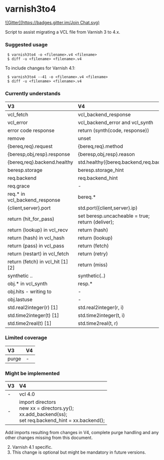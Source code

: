 varnish3to4
===========

[![Gitter](https://badges.gitter.im/Join Chat.svg)](https://gitter.im/fgsch/varnish3to4?utm_source=badge&utm_medium=badge&utm_campaign=pr-badge&utm_content=badge)

Script to assist migrating a VCL file from Varnish 3 to 4.x.

### Suggested usage

```
 $ varnish3to4 -o <filename>.v4 <filename>
 $ diff -u <filename> <filename>.v4
```

To include changes for Varnish 4.1:

```
 $ varnish3to4 --41 -o <filename>.v4 <filename>
 $ diff -u <filename> <filename>.v4
```

### Currently understands

V3 | V4
:-- | :--
vcl_fetch | vcl_backend_response
vcl_error | vcl_backend_error and vcl_synth
error code response | return (synth(code, response))
remove | unset
{bereq,req}.request | {bereq,req}.method
{beresp,obj,resp}.response | {beresp,obj,resp}.reason
{bereq,req}.backend.healthy | std.healthy({bereq.backend,req.backend_hint})
beresp.storage | beresp.storage_hint
req.backend | req.backend_hint
req.grace | -
req.* in vcl_backend_response | bereq.*
{client,server}.port | std.port({client,server}.ip)
return (hit_for_pass) | set beresp.uncacheable = true;<br/>return (deliver);
return (lookup) in vcl_recv | return (hash)
return (hash) in vcl_hash | return (lookup)
return (pass) in vcl_pass | return (fetch)
return (restart) in vcl_fetch | return (retry)
return (fetch) in vcl_hit [1][2] | return (miss)
synthetic .. | synthetic(..)
obj.* in vcl_synth | resp.*
obj.hits - writing to | -
obj.lastuse | -
std.real2integer(r) [1] | std.real2integer(r, i)
std.time2integer(t) [1] | std.time2integer(t, i)
std.time2real(t) [1] | std.time2real(t, r)

### Limited coverage

V3 | V4
:-- | :--
purge | -

### Might be implemented

V3 | V4
:-- | :--
- | vcl 4.0
- | import directors<br/>new xx = directors.yy();<br/>xx.add_backend(ss);<br/>set req.backend_hint = xx.backend();

Add imports resulting from changes in V4, complete purge handling and
any other changes missing from this document.

2. Varnish 4.1 specific.
1. This change is optional but might be mandatory in future versions.
